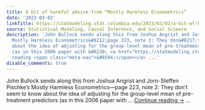 ```yaml
---
title: A bit of harmful advice from “Mostly Harmless Econometrics”
date: '2023-03-02'
linkTitle: https://statmodeling.stat.columbia.edu/2023/03/02/a-bit-of-harmful-advice-from-mostly-harmless-economics/
source: Statistical Modeling, Causal Inference, and Social Science
description: 'John Bullock sends along this from Joshua Angrist and Jorn-Steffen Pischke&#8217;s
  Mostly Harmless Econometrics&#8212;page 223, note 2: They don&#8217;t seem to know
  about the idea of adjusting for the group-level mean of pre-treatment predictors
  (as in this 2006 paper with &#8230; <a href="https://statmodeling.stat.columbia.edu/2023/03/02/a-bit-of-harmful-advice-from-mostly-harmless-economics/">Continue
  reading <span class="meta-nav">&#8594;</span></a> ...'
disable_comments: true
---
```

John Bullock sends along this from Joshua Angrist and Jorn-Steffen Pischke&#8217;s Mostly Harmless Econometrics&#8212;page 223, note 2: They don&#8217;t seem to know about the idea of adjusting for the group-level mean of pre-treatment predictors (as in this 2006 paper with &#8230; <a href="https://statmodeling.stat.columbia.edu/2023/03/02/a-bit-of-harmful-advice-from-mostly-harmless-economics/">Continue reading <span class="meta-nav">&#8594;</span></a> ...